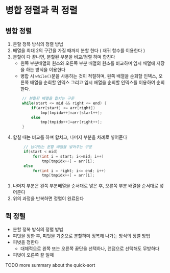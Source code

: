 # 병합 정렬과 퀵 정렬

## 병합 정렬
1. 분할 정복 방식의 정렬 방법
1. 배열을 최대 2의 구간을 가질 때까지 분할 한다 ( 재귀 함수를 이용한다 )
1. 분할이 다 끝나면, 분할된 부분을 비교/정렬 하며 합친다
    - 왼쪽 부분배열의 원소와 오른쪽 부분 배열의 원소를 비교하며 임시 배열에 저장을 하는 방식을 이용한다
    - 병합 시 `while()`문을 사용하는 것이 적절하며, 왼쪽 배열을 순회할 인덱스, 오른쪽 배열을 순회할 인덱스 그리고 임시 배열을 순회할 인덱스를 이용하여 순회한다.
    ```java
        // 분할된 배열을 합치는 구문
        while(start <= mid && right <= end) {
            if(arr[start] <= arr[right])
                tmp[tmpidx++]=arr[start++];
            else
                tmp[tmpidx++]=arr[right++];
        }
    ```
1. 합칠 때는 비교를 하며 합치고, 나머지 부분을 차례로 넣어준다
```java
        // 남아있는 분할 배열을 넣어주는 구문
        if(start < mid)
            for(int i = start; i<=mid; i++)
                tmp[tmpidx++] = arr[i];
        else
            for(int i = right; i<= end; i++)
                tmp[tmpidx++] = arr[i];
```
1. 나머지 부분은 왼쪽 부분배열을 순서대로 넣은 후, 오른쪽 부분 배열을 순서대로 넣어준다
1. 위의 과정을 반복하면 정렬이 완료된다



## 퀵 정렬
- 분할 정복 방식의 정렬 방법
- 피벗을 정한 후, 피벗을 기준으로 분할하며 정복해 나가는 방식의 정렬 방법
- 피벗을 정한다
    - 대체적으로 왼쪽 또는 오른쪽 끝단을 선택하나, 랜덤으로 선택해도 무방하다
- 피벗이 오른쪽 끝 일때

TODO more summary about the quick-sort